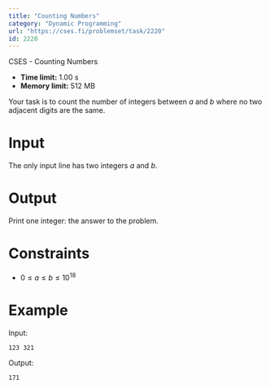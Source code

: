 ```yaml
---
title: "Counting Numbers"
category: "Dynamic Programming"
url: "https://cses.fi/problemset/task/2220"
id: 2220
---
```


CSES - Counting Numbers

  * **Time limit:** 1.00 s
  * **Memory limit:** 512 MB

Your task is to count the number of integers between $a$ and $b$ where no two
adjacent digits are the same.

# Input

The only input line has two integers $a$ and $b$.

# Output

Print one integer: the answer to the problem.

# Constraints

  * $0 \le a \le b \le 10^{18}$

# Example

Input:

    
    
    123 321
    

Output:

    
    
    171
    

